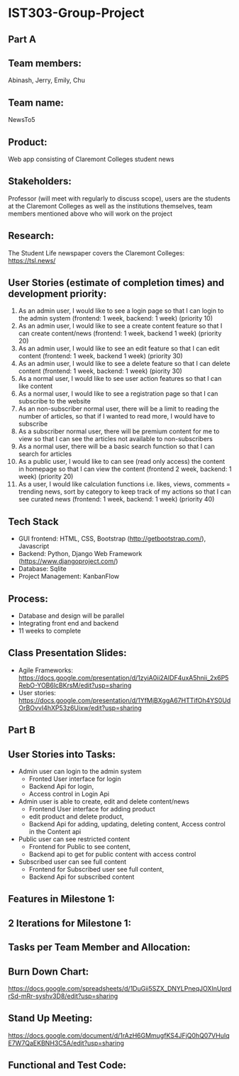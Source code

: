 # IST303-Group-Project

## Part A

## Team members: 
Abinash, Jerry, Emily, Chu
## Team name: 
NewsTo5
## Product:
Web app consisting of Claremont Colleges student news 

## Stakeholders: 
Professor (will meet with regularly to discuss scope), users are the students at the Claremont Colleges as well as the institutions themselves, team members mentioned above who will work on the project

## Research:
The Student Life newspaper covers the Claremont Colleges: https://tsl.news/

## User Stories (estimate of completion times) and development priority:
1. As an admin user, I would like to see a login page so that I can login to the admin system (frontend: 1 week, backend: 1 week) (priority 10)
2. As an admin user, I would like to see a create content feature so that I can create content/news (frontend: 1 week, backend 1 week) (priority 20)
3. As an admin user, I would like to see an edit feature so that I can edit content (frontend: 1 week, backend 1 week) (priority 30)
4. As an admin user, I would like to see a delete feature so that I can delete content (frontend: 1 week, backend: 1 week) (piority 30)
5. As a normal user, I would like to see user action features so that I can like content
6. As a normal user, I would like to see a registration page so that I can subscribe to the website
7. As an non-subscriber normal user, there will be a limit to reading the number of articles, so that if I wanted to read more, I would have to subscribe
8. As a subscriber normal user, there will be premium content for me to view so that I can see the articles not available to non-subscribers
9. As a normal user, there will be a basic search function so that I can search for articles
10. As a public user, I would like to can see (read only access) the content in homepage so that I can view the content (frontend 2 week, backend: 1 week) (priority 20)
11. As a user, I would like calculation functions i.e. likes, views, comments = trending news, sort by category to keep track of my actions so that I can see curated news (frontend: 1 week, backend: 1 week) (priority 40)

## Tech Stack
- GUI frontend: HTML, CSS, Bootstrap (http://getbootstrap.com/), Javascript
- Backend: Python, Django Web Framework (https://www.djangoproject.com/)
- Database: Sqlite 
- Project Management: KanbanFlow

## Process:
- Database and design will be parallel
- Integrating front end and backend 
- 11 weeks to complete

## Class Presentation Slides:
- Agile Frameworks: https://docs.google.com/presentation/d/1zyiA0ii2AIDF4uxA5hnii_2x6P5RebO-YOB6lcBKrsM/edit?usp=sharing
- User stories: https://docs.google.com/presentation/d/1YfMjBXggA67HTTifOh4YS0UdOrBOvvI4hXP53z6Uixw/edit?usp=sharing

## Part B

## User Stories into Tasks:
- Admin user can login to the admin system 
  - Fronted User interface for login
  - Backend Api for login, 
  - Access control in Login Api
- Admin user is able to create, edit and delete content/news 
  - Frontend User interface for adding product 
  - edit product and delete product, 
  - Backend Api for adding, updating, deleting content, Access control in the Content api
- Public user can see restricted content 
  - Frontend for Public to see content, 
  - Backend api to get for public content with access control
- Subscribed user can see full content 
  - Frontend for Subscribed user see full content, 
  - Backend Api for subscribed content

## Features in Milestone 1:

## 2 Iterations for Milestone 1:

## Tasks per Team Member and Allocation:

## Burn Down Chart:
https://docs.google.com/spreadsheets/d/1DuGii5SZX_DNYLPneqJOXInUprdrSd-mRr-syshv3D8/edit?usp=sharing

## Stand Up Meeting:
https://docs.google.com/document/d/1rAzH6GMmugfKS4JFjQ0hQ07VHuIqE7W7QaEKBNH3C5A/edit?usp=sharing

## Functional and Test Code:


